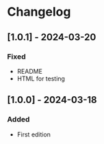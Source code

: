 # Changelog

## [1.0.1] - 2024-03-20
### Fixed
- README
- HTML for testing

## [1.0.0] - 2024-03-18
### Added
- First edition
